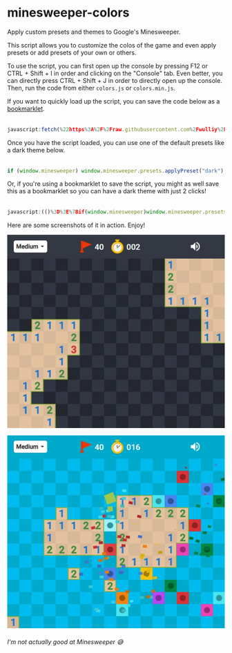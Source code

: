 # minesweeper-colors
Apply custom presets and themes to Google's Minesweeper.

This script allows you to customize the colos of the game and even apply presets or add presets of your own or others.

To use the script, you can first open up the console by pressing F12 or CTRL + Shift + I in order and clicking on the "Console" tab. Even better, you can directly press CTRL + Shift + J in order to directly open up the console. Then, run the code from either `colors.js` or `colors.min.js`.

If you want to quickly load up the script, you can save the code below as a [bookmarklet](https://www.google.com/search?q=bookmarklet).
```js

javascript:fetch(%22https%3A%2F%2Fraw.githubusercontent.com%2Fwulliy%2Fminesweeper-colors%2Fmain%2Fcolors.min.js%22).then(e%3D%3Ee.text()).then(r%3D%3Eeval(r))

```

Once you have the script loaded, you can use one of the default presets like a dark theme below.    
```js

if (window.minesweeper) window.minesweeper.presets.applyPreset("dark")

```

Or, if you're using a bookmarklet to save the script, you might as well save this as a bookmarklet so you can have a dark theme with just 2 clicks!

```js

javascript:(()%3D%3E%7Bif(window.minesweeper)window.minesweeper.presets.applyPreset(%22dark%22)%7B()

```

Here are some screenshots of it in action. Enjoy!

![Dark theme](https://github.com/wulliy/minesweeper-colors/blob/main/images/minesweeper%20(1).jpg?raw=true)

![Losing while having a Blue theme](https://github.com/wulliy/minesweeper-colors/blob/main/images/minesweeper%20(2).jpg?raw=true)

###### I'm not actually good at Minesweeper 😅
